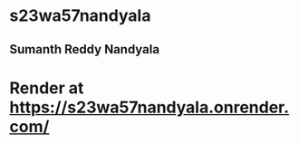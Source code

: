# s23wa57nandyala
## Sumanth Reddy Nandyala <br>
# Render at https://s23wa57nandyala.onrender.com/

